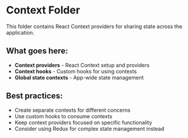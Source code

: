 # Context Folder

This folder contains React Context providers for sharing state across the application.

## What goes here:
- **Context providers** - React Context setup and providers
- **Context hooks** - Custom hooks for using contexts
- **Global state contexts** - App-wide state management

## Best practices:
- Create separate contexts for different concerns
- Use custom hooks to consume contexts
- Keep context providers focused on specific functionality
- Consider using Redux for complex state management instead
